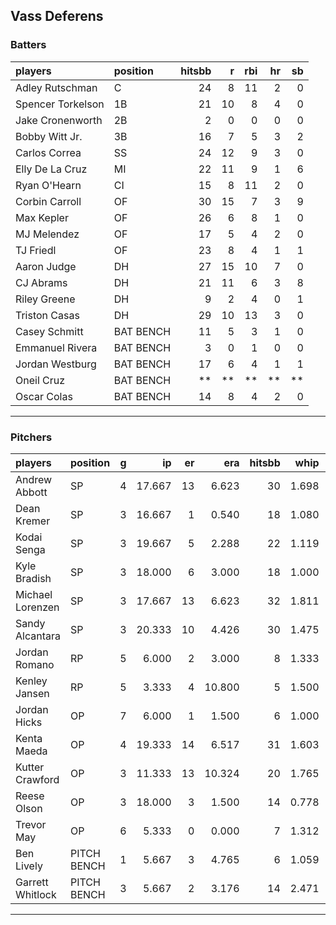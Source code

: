 ## Vass Deferens

### Batters

 
|players           |position  | hitsbb|  r| rbi| hr| sb| 
|:-----------------|:---------|------:|--:|---:|--:|--:| 
|Adley Rutschman   |C         |     24|  8|  11|  2|  0| 
|Spencer Torkelson |1B        |     21| 10|   8|  4|  0| 
|Jake Cronenworth  |2B        |      2|  0|   0|  0|  0| 
|Bobby Witt Jr.    |3B        |     16|  7|   5|  3|  2| 
|Carlos Correa     |SS        |     24| 12|   9|  3|  0| 
|Elly De La Cruz   |MI        |     22| 11|   9|  1|  6| 
|Ryan O'Hearn      |CI        |     15|  8|  11|  2|  0| 
|Corbin Carroll    |OF        |     30| 15|   7|  3|  9| 
|Max Kepler        |OF        |     26|  6|   8|  1|  0| 
|MJ Melendez       |OF        |     17|  5|   4|  2|  0| 
|TJ Friedl         |OF        |     23|  8|   4|  1|  1| 
|Aaron Judge       |DH        |     27| 15|  10|  7|  0| 
|CJ Abrams         |DH        |     21| 11|   6|  3|  8| 
|Riley Greene      |DH        |      9|  2|   4|  0|  1| 
|Triston Casas     |DH        |     29| 10|  13|  3|  0| 
|Casey Schmitt     |BAT BENCH |     11|  5|   3|  1|  0| 
|Emmanuel Rivera   |BAT BENCH |      3|  0|   1|  0|  0| 
|Jordan Westburg   |BAT BENCH |     17|  6|   4|  1|  1| 
|Oneil Cruz        |BAT BENCH |     **| **|  **| **| **| 
|Oscar Colas       |BAT BENCH |     14|  8|   4|  2|  0| 


* * *

### Pitchers

 
|players          |position    |  g|     ip| er|    era| hitsbb|  whip| so|  w| sv| 
|:----------------|:-----------|--:|------:|--:|------:|------:|-----:|--:|--:|--:| 
|Andrew Abbott    |SP          |  4| 17.667| 13|  6.623|     30| 1.698| 19|  0|  0| 
|Dean Kremer      |SP          |  3| 16.667|  1|  0.540|     18| 1.080| 15|  1|  0| 
|Kodai Senga      |SP          |  3| 19.667|  5|  2.288|     22| 1.119| 27|  0|  0| 
|Kyle Bradish     |SP          |  3| 18.000|  6|  3.000|     18| 1.000| 23|  3|  0| 
|Michael Lorenzen |SP          |  3| 17.667| 13|  6.623|     32| 1.811| 10|  1|  0| 
|Sandy Alcantara  |SP          |  3| 20.333| 10|  4.426|     30| 1.475| 10|  1|  0| 
|Jordan Romano    |RP          |  5|  6.000|  2|  3.000|      8| 1.333|  6|  1|  2| 
|Kenley Jansen    |RP          |  5|  3.333|  4| 10.800|      5| 1.500|  2|  0|  0| 
|Jordan Hicks     |OP          |  7|  6.000|  1|  1.500|      6| 1.000|  3|  1|  1| 
|Kenta Maeda      |OP          |  4| 19.333| 14|  6.517|     31| 1.603| 14|  1|  0| 
|Kutter Crawford  |OP          |  3| 11.333| 13| 10.324|     20| 1.765| 13|  0|  0| 
|Reese Olson      |OP          |  3| 18.000|  3|  1.500|     14| 0.778| 16|  1|  0| 
|Trevor May       |OP          |  6|  5.333|  0|  0.000|      7| 1.312|  4|  0|  6| 
|Ben Lively       |PITCH BENCH |  1|  5.667|  3|  4.765|      6| 1.059|  5|  0|  0| 
|Garrett Whitlock |PITCH BENCH |  3|  5.667|  2|  3.176|     14| 2.471|  6|  0|  0| 


* * *


